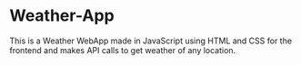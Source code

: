 # Weather-App
This is a Weather WebApp made in JavaScript using HTML and CSS for the frontend and makes API calls to get weather of any location.
